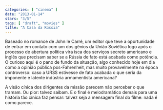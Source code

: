 ```yaml
---
categories: [ "cinema" ]
date: "2013-01-14"
stars: "3/5"
tags: [ "draft", "movies" ]
title: "A Casa da Rússia"
---
```

Baseado no romance de John le Carré, um editor que teve a oportunidade
de entrar em contato com um dos gênios da União Soviética logo
após o processo de abertura política vira isca dos serviços secreto
americano e inglês que precisam saber se a Rússia de fato está acabada
como potência. O curioso aqui é o pano de fundo da situação, algo
conhecido hoje em dia como a opinião pública pos-Fahrenheit, mas muito
provavelmente na época controverso: caso a URSS estivesse de fato acabada
o que seria da imponente e latente indústria armamentista americana?

A visão cínica dos dirigentes da missão parecem não perceber o que
tramam. Ou pior: talvez saibam. E o final é melodramático demais para
uma história tão cínica faz pensar: talvez seja a mensagem final do
filme: nada é como parece.

